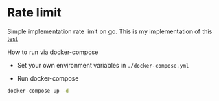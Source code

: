 # Rate limit

Simple implementation rate limit on go. This is my implementation of this [test](https://github.com/avito-tech/antibot-developer-trainee)

How to run via docker-compose

- Set your own environment variables in `./docker-compose.yml`

- Run docker-compose

```bash
docker-compose up -d
```
